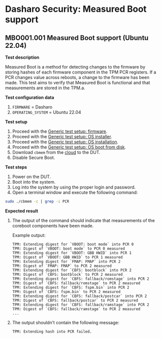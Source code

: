 # Dasharo Security: Measured Boot support

## MBO001.001 Measured Boot support (Ubuntu 22.04)

**Test description**

Measured Boot is a method for detecting changes to the firmware by storing
hashes of each firmware component in the TPM PCR registers. If a PCR changes
value across reboots, a change to the firmware has been made. This test aims to
verify that Measured Boot is functional and that measurements are stored in the
TPM.a.

**Test configuration data**

1. `FIRMWARE` = Dasharo
1. `OPERATING_SYSTEM` = Ubuntu 22.04

**Test setup**

1. Proceed with the
    [Generic test setup: firmware](../generic-test-setup.md#firmware).
1. Proceed with the
    [Generic test setup: OS installer](../generic-test-setup.md#os-installer).
1. Proceed with the
    [Generic test setup: OS installation](../generic-test-setup.md#os-installation).
1. Proceed with the
    [Generic test setup: OS boot from disk](../generic-test-setup.md#os-boot-from-disk).
1. Download `cbmem` from the
    [cloud](https://cloud.3mdeb.com/index.php/s/zTqkJQdNtJDo5Nd) to the DUT.
1. Disable Secure Boot.

**Test steps**

1. Power on the DUT.
1. Boot into the system.
1. Log into the system by using the proper login and password.
1. Open a terminal window and execute the following command:

```bash
sudo ./cbmem -c | grep -i PCR
```

**Expected result**

1. The output of the command should indicate that measurements of the coreboot
    components have been made.

    Example output:

    ```text
    TPM: Extending digest for `VBOOT: boot mode` into PCR 0
    TPM: Digest of `VBOOT: boot mode` to PCR 0 measured
    TPM: Extending digest for `VBOOT: GBB HWID` into PCR 1
    TPM: Digest of `VBOOT: GBB HWID` to PCR 1 measured
    TPM: Extending digest for `FMAP: FMAP` into PCR 2
    TPM: Digest of `FMAP: FMAP` to PCR 2 measured
    TPM: Extending digest for `CBFS: bootblock` into PCR 2
    TPM: Digest of `CBFS: bootblock` to PCR 2 measured
    TPM: Extending digest for `CBFS: fallback/romstage` into PCR 2
    TPM: Digest of `CBFS: fallback/romstage` to PCR 2 measured
    TPM: Extending digest for `CBFS: fspm.bin` into PCR 2
    TPM: Digest of `CBFS: fspm.bin` to PCR 2 measured
    TPM: Extending digest for `CBFS: fallback/postcar` into PCR 2
    TPM: Digest of `CBFS: fallback/postcar` to PCR 2 measured
    TPM: Extending digest for `CBFS: fallback/ramstage` into PCR 2
    TPM: Digest of `CBFS: fallback/ramstage` to PCR 2 measured
    ...
    ```

1. The output shouldn't contain the following message:

    ```text
    TPM: Extending hash into PCR failed.
    ```
